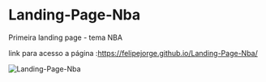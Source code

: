 # Landing-Page-Nba

Primeira landing page - tema NBA

link para acesso a página :https://felipejorge.github.io/Landing-Page-Nba/

![Landing-Page-Nba](https://user-images.githubusercontent.com/89426047/156957489-e29d0c74-e2b3-418d-b270-891ea07ca969.JPG)

